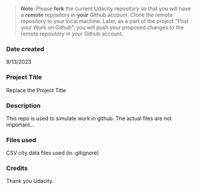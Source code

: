 >**Note**: Please **fork** the current Udacity repository so that you will have a **remote** repository in **your** Github account. Clone the remote repository to your local machine. Later, as a part of the project "Post your Work on Github", you will push your proposed changes to the remote repository in your Github account.

### Date created
8/13/2023

### Project Title
Replace the Project Title

### Description
This repo is used to simulate work in github. The actual files are not important...

### Files used
CSV city data files used (in .gitignore)

### Credits
Thank you Udacity. 

